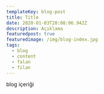 ```yaml
---
templateKey: blog-post
title: Title
date: 2020-01-03T20:08:06.942Z
description: Açıklama
featuredpost: true
featuredimage: /img/blog-index.jpg
tags:
  - blog
  - content
  - falan
  - filan
---
```

blog içeriği

